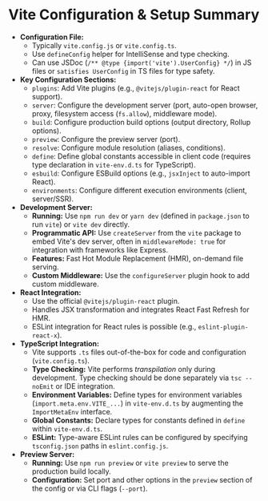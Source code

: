 # Vite Configuration & Setup Summary

*   **Configuration File:**
    *   Typically `vite.config.js` or `vite.config.ts`.
    *   Use `defineConfig` helper for IntelliSense and type checking.
    *   Can use JSDoc (`/** @type {import('vite').UserConfig} */`) in JS files or `satisfies UserConfig` in TS files for type safety.
*   **Key Configuration Sections:**
    *   `plugins`: Add Vite plugins (e.g., `@vitejs/plugin-react` for React support).
    *   `server`: Configure the development server (port, auto-open browser, proxy, filesystem access (`fs.allow`), middleware mode).
    *   `build`: Configure production build options (output directory, Rollup options).
    *   `preview`: Configure the preview server (port).
    *   `resolve`: Configure module resolution (aliases, conditions).
    *   `define`: Define global constants accessible in client code (requires type declaration in `vite-env.d.ts` for TypeScript).
    *   `esbuild`: Configure ESBuild options (e.g., `jsxInject` to auto-import React).
    *   `environments`: Configure different execution environments (client, server/SSR).
*   **Development Server:**
    *   **Running:** Use `npm run dev` or `yarn dev` (defined in `package.json` to run `vite`) or `vite dev` directly.
    *   **Programmatic API:** Use `createServer` from the `vite` package to embed Vite's dev server, often in `middlewareMode: true` for integration with frameworks like Express.
    *   **Features:** Fast Hot Module Replacement (HMR), on-demand file serving.
    *   **Custom Middleware:** Use the `configureServer` plugin hook to add custom middleware.
*   **React Integration:**
    *   Use the official `@vitejs/plugin-react` plugin.
    *   Handles JSX transformation and integrates React Fast Refresh for HMR.
    *   ESLint integration for React rules is possible (e.g., `eslint-plugin-react-x`).
*   **TypeScript Integration:**
    *   Vite supports `.ts` files out-of-the-box for code and configuration (`vite.config.ts`).
    *   **Type Checking:** Vite performs *transpilation* only during development. Type checking should be done separately via `tsc --noEmit` or IDE integration.
    *   **Environment Variables:** Define types for environment variables (`import.meta.env.VITE_...`) in `vite-env.d.ts` by augmenting the `ImportMetaEnv` interface.
    *   **Global Constants:** Declare types for constants defined in `define` within `vite-env.d.ts`.
    *   **ESLint:** Type-aware ESLint rules can be configured by specifying `tsconfig.json` paths in `eslint.config.js`.
*   **Preview Server:**
    *   **Running:** Use `npm run preview` or `vite preview` to serve the production build locally.
    *   **Configuration:** Set port and other options in the `preview` section of the config or via CLI flags (`--port`).